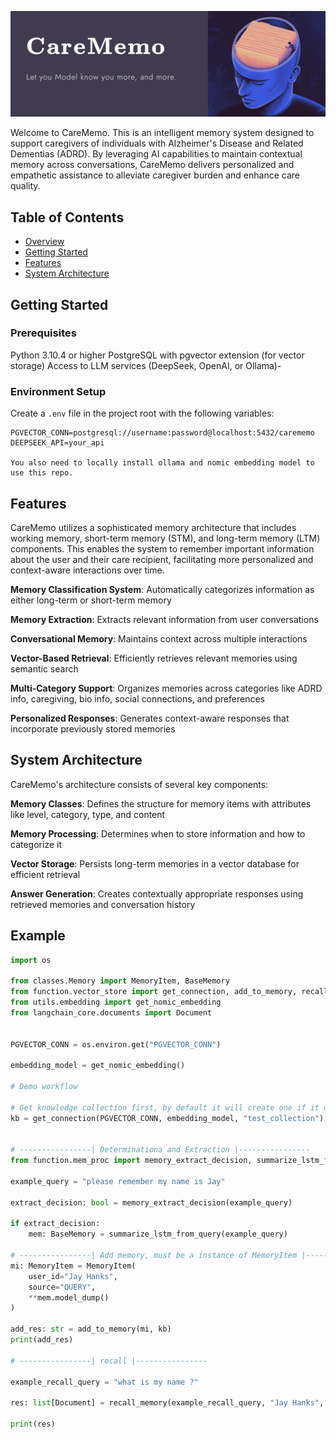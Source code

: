 ![banner](public/banner.png)

Welcome to CareMemo. This is an intelligent memory system designed to support caregivers of individuals with Alzheimer's Disease and Related Dementias (ADRD). By leveraging AI capabilities to maintain contextual memory across conversations, CareMemo delivers personalized and empathetic assistance to alleviate caregiver burden and enhance care quality.

## Table of Contents

- [Overview](#overview)
- [Getting Started](#getting-started)
- [Features](#features)
- [System Architecture](#system-architecture)

## Getting Started

### Prerequisites

Python 3.10.4 or higher
PostgreSQL with pgvector extension (for vector storage)
Access to LLM services (DeepSeek, OpenAI, or Ollama)-

### Environment Setup

Create a `.env` file in the project root with the following variables:

```
PGVECTOR_CONN=postgresql://username:password@localhost:5432/carememo
DEEPSEEK_API=your_api

You also need to locally install ollama and nomic embedding model to use this repo.
```

## Features

CareMemo utilizes a sophisticated memory architecture that includes working memory, short-term memory (STM), and long-term memory (LTM) components. This enables the system to remember important information about the user and their care recipient, facilitating more personalized and context-aware interactions over time.

**Memory Classification System**: Automatically categorizes information as either long-term or short-term memory

**Memory Extraction**: Extracts relevant information from user conversations

**Conversational Memory**: Maintains context across multiple interactions

**Vector-Based Retrieval**: Efficiently retrieves relevant memories using semantic search

**Multi-Category Support**: Organizes memories across categories like ADRD info, caregiving, bio info, social connections, and preferences

**Personalized Responses**: Generates context-aware responses that incorporate previously stored memories

## System Architecture

CareMemo's architecture consists of several key components:

**Memory Classes**: Defines the structure for memory items with attributes like level, category, type, and content

**Memory Processing**: Determines when to store information and how to categorize it

**Vector Storage**: Persists long-term memories in a vector database for efficient retrieval

**Answer Generation**: Creates contextually appropriate responses using retrieved memories and conversation history

## Example

```python
import os

from classes.Memory import MemoryItem, BaseMemory
from function.vector_store import get_connection, add_to_memory, recall_memory
from utils.embedding import get_nomic_embedding
from langchain_core.documents import Document


PGVECTOR_CONN = os.environ.get("PGVECTOR_CONN")

embedding_model = get_nomic_embedding()

# Demo workflow

# Get knowledge collection first, by default it will create one if it doesn't exist
kb = get_connection(PGVECTOR_CONN, embedding_model, "test_collection")


# ----------------| Determinationa and Extraction |----------------
from function.mem_proc import memory_extract_decision, summarize_lstm_from_query

example_query = "please remember my name is Jay"

extract_decision: bool = memory_extract_decision(example_query)

if extract_decision:
    mem: BaseMemory = summarize_lstm_from_query(example_query)

# ----------------| Add memory, must be a instance of MemoryItem |----------------
mi: MemoryItem = MemoryItem(
    user_id="Jay Hanks",
    source="QUERY",
    **mem.model_dump()
)

add_res: str = add_to_memory(mi, kb)
print(add_res)

# ----------------| recall |----------------

example_recall_query = "what is my name ?"

res: list[Document] = recall_memory(example_recall_query, "Jay Hanks", score=0.6, kb=kb)

print(res)
```
